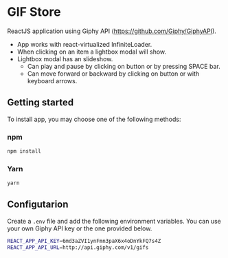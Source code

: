 # GIF Store

ReactJS application using Giphy API (https://github.com/Giphy/GiphyAPI).

- App works with react-virtualized InfiniteLoader.
- When clicking on an item a lightbox modal will show.
- Lightbox modal has an slideshow.
  - Can play and pause by clicking on button or by pressing SPACE bar.
  - Can move forward or backward by clicking on button or with keyboard arrows.

## Getting started

To install app, you may choose one of the following methods:

### npm

```sh
npm install
```

### Yarn

```sh
yarn
```

## Configutarion

Create a `.env` file and add the following environment variables. You can use your own Giphy API key or the one provided below.

```sh
REACT_APP_API_KEY=6md3aZVI1ynFmn3paX6x4oDnYkFQ7s4Z
REACT_APP_API_URL=http://api.giphy.com/v1/gifs
```
